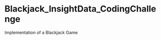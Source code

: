 Blackjack_InsightData_CodingChallenge
=====================================

Implementation of a Blackjack Game
